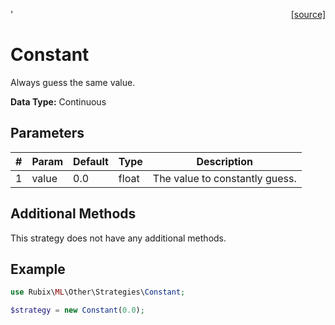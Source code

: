 <span style="float:right;"><a href="https://github.com/RubixML/RubixML/blob/master/src/Other/Strategies/Constant.php">[source]</a></span>'

# Constant
Always guess the same value.

**Data Type:** Continuous

## Parameters
| # | Param | Default | Type | Description |
|---|---|---|---|---|
| 1 | value | 0.0 | float | The value to constantly guess. |

## Additional Methods
This strategy does not have any additional methods.

## Example
```php
use Rubix\ML\Other\Strategies\Constant;

$strategy = new Constant(0.0);
```